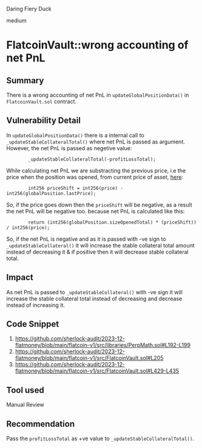 Daring Fiery Duck

medium

# FlatcoinVault::wrong accounting of net PnL

## Summary
There is a wrong accounting of net PnL in `updateGlobalPositionData()` in `FlatcoinVault.sol` contract.
## Vulnerability Detail
In `updateGlobalPositionData()` there is a internal call to `_updateStableCollateralTotal()` where net PnL is passed as argument. However, the net PnL is passed as negetive value:
```solidity
        _updateStableCollateralTotal(-profitLossTotal);
```
While calculating net PnL we are substracting the previous price, i.e the price when the position was opened, from current price of asset, [here](https://github.com/sherlock-audit/2023-12-flatmoney/blob/main/flatcoin-v1/src/libraries/PerpMath.sol#L196):
```solidity
        int256 priceShift = int256(price) - int256(globalPosition.lastPrice);
```
So, if the price goes down then the `priceShift` will be negative, as a result the net PnL will be negative too. because net PnL is calculated like this:
```solidity
        return (int256(globalPosition.sizeOpenedTotal) * (priceShift)) / int256(price);
```
So, if the net PnL is negative and as it is passed with -ve sign to `_updateStableCollateral()` it will increase the stable collateral total amount instead of decreasing it & if positive then it will decrease stable collateral total.
## Impact
As net PnL is passed to `_updateStableCollateral()` with -ve sign it will increase the stable collateral total instead of decreasing and decrease instead of increasing it.

## Code Snippet
1. https://github.com/sherlock-audit/2023-12-flatmoney/blob/main/flatcoin-v1/src/libraries/PerpMath.sol#L192-L199
2. https://github.com/sherlock-audit/2023-12-flatmoney/blob/main/flatcoin-v1/src/FlatcoinVault.sol#L205
3. https://github.com/sherlock-audit/2023-12-flatmoney/blob/main/flatcoin-v1/src/FlatcoinVault.sol#L429-L435

## Tool used

Manual Review

## Recommendation
Pass the `profitLossTotal` as +ve value to `_updateStableCollateralTotal()`.
